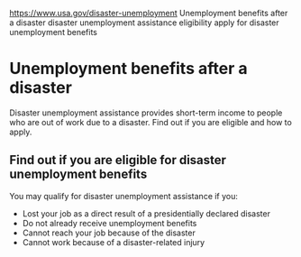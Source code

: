 

https://www.usa.gov/disaster-unemployment
Unemployment benefits after a disaster
disaster unemployment assistance eligibility
apply for disaster unemployment benefits

Unemployment benefits after a disaster
======================================

Disaster unemployment assistance provides short-term income to people who are out of work due to a disaster. Find out if you are eligible and how to apply.

**Find out if you are eligible for disaster unemployment benefits**
-------------------------------------------------------------------

You may qualify for disaster unemployment assistance if you:

* Lost your job as a direct result of a presidentially declared disaster  
* Do not already receive unemployment benefits  
* Cannot reach your job because of the disaster  
* Cannot work because of a disaster-related injury
